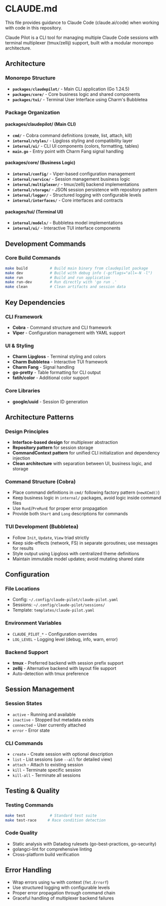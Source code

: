 # CLAUDE.md

This file provides guidance to Claude Code (claude.ai/code) when working with code in this repository.

Claude Pilot is a CLI tool for managing multiple Claude Code sessions with terminal multiplexer (tmux/zellij) support, built with a modular monorepo architecture.

## Architecture

### Monorepo Structure

- **`packages/claudepilot/`** - Main CLI application (Go 1.24.5)
- **`packages/core/`** - Core business logic and shared components
- **`packages/tui/`** - Terminal User Interface using Charm's Bubbletea

### Package Organization

#### packages/claudepilot/ (Main CLI)

- **`cmd/`** - Cobra command definitions (create, list, attach, kill)
- **`internal/styles/`** - Lipgloss styling and compatibility layer
- **`internal/ui/`** - CLI UI components (colors, formatting, tables)
- **`main.go`** - Entry point with Charm Fang signal handling

#### packages/core/ (Business Logic)

- **`internal/config/`** - Viper-based configuration management
- **`internal/service/`** - Session management business logic
- **`internal/multiplexer/`** - tmux/zellij backend implementations
- **`internal/storage/`** - JSON session persistence with repository pattern
- **`internal/logger/`** - Structured logging with configurable levels
- **`internal/interfaces/`** - Core interfaces and contracts

#### packages/tui/ (Terminal UI)

- **`internal/models/`** - Bubbletea model implementations
- **`internal/ui/`** - Interactive TUI interface components

## Development Commands

### Core Build Commands

```bash
make build          # Build main binary from claudepilot package
make dev            # Build with debug info (-gcflags="all=-N -l")
make run            # Build and run application
make run-dev        # Run directly with 'go run .'
make clean          # Clean artifacts and session data
```

## Key Dependencies

### CLI Framework

- **Cobra** - Command structure and CLI framework
- **Viper** - Configuration management with YAML support

### UI & Styling

- **Charm Lipgloss** - Terminal styling and colors
- **Charm Bubbletea** - Interactive TUI framework
- **Charm Fang** - Signal handling
- **go-pretty** - Table formatting for CLI output
- **fatih/color** - Additional color support

### Core Libraries

- **google/uuid** - Session ID generation

## Architecture Patterns

### Design Principles

- **Interface-based design** for multiplexer abstraction
- **Repository pattern** for session storage
- **CommandContext pattern** for unified CLI initialization and dependency injection
- **Clean architecture** with separation between UI, business logic, and storage

### Command Structure (Cobra)

- Place command definitions in `cmd/` following factory pattern (`newXCmd()`)
- Keep business logic in `internal/` packages, avoid logic inside command files
- Use `RunE`/`PreRunE` for proper error propagation
- Provide both `Short` and `Long` descriptions for commands

### TUI Development (Bubbletea)

- Follow `Init`, `Update`, `View` triad strictly
- Keep side-effects (network, FS) in separate goroutines; use messages for results
- Style output using Lipgloss with centralized theme definitions
- Maintain immutable model updates; avoid mutating shared state

## Configuration

### File Locations

- Config: `~/.config/claude-pilot/claude-pilot.yaml`
- Sessions: `~/.config/claude-pilot/sessions/`
- Template: `templates/claude-pilot.yaml`

### Environment Variables

- `CLAUDE_PILOT_*` - Configuration overrides
- `LOG_LEVEL` - Logging level (debug, info, warn, error)

### Backend Support

- **tmux** - Preferred backend with session prefix support
- **zellij** - Alternative backend with layout file support
- Auto-detection with tmux preference

## Session Management

### Session States

- `active` - Running and available
- `inactive` - Stopped but metadata exists
- `connected` - User currently attached
- `error` - Error state

### CLI Commands

- `create` - Create session with optional description
- `list` - List sessions (use `--all` for detailed view)
- `attach` - Attach to existing session
- `kill` - Terminate specific session
- `kill-all` - Terminate all sessions

## Testing & Quality

### Testing Commands

```bash
make test           # Standard test suite
make test-race     # Race condition detection
```

### Code Quality

- Static analysis with Datadog rulesets (go-best-practices, go-security)
- golangci-lint for comprehensive linting
- Cross-platform build verification

## Error Handling

- Wrap errors using `%w` with context (`fmt.Errorf`)
- Use structured logging with configurable levels
- Proper error propagation through command chain
- Graceful handling of multiplexer backend failures
